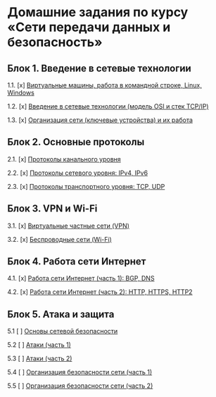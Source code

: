 # Домашние задания по курсу «Сети передачи данных и безопасность»

## Блок 1. Введение в сетевые технологии

1.1. [x] [Виртуальные машины, работа в командной строке, Linux, Windows](01_vm)

1.2. [x] [Введение в сетевые технологии (модель OSI и стек TCP/IP)](02_intro)

1.3. [x] [Организация сети (ключевые устройства) и их работа](03_devices)

## Блок 2. Основные протоколы

2.1. [x] [Протоколы канального уровня](04_channel)

2.2. [x] [Протоколы сетевого уровня: IPv4, IPv6](05_ip)

2.3. [x] [Протоколы транспортного уровня: TCP, UDP](06_tcpudp)

## Блок 3. VPN и Wi-Fi

3.1. [x] [Виртуальные частные сети (VPN)](07_organization)

3.2. [x] [Беспроводные сети (Wi-Fi)](08_wifi)

## Блок 4. Работа сети Интернет

4.1. [x] [Работа сети Интернет (часть 1): BGP, DNS](09_internet)

4.2. [x] [Работа сети Интернет (часть 2): HTTP, HTTPS, HTTP2](10_internet)

## Блок 5. Атака и защита

5.1 [ ] [Основы сетевой безопасности](11_basics)

5.2 [ ] [Атаки (часть 1)](12_attacks)

5.3 [ ] [Атаки (часть 2)](13_attacks)

5.4 [ ] [Организация безопасности сети (часть 1)](14_defence)

5.5 [ ] [Организация безопасности сети (часть 2)](15_defence)
